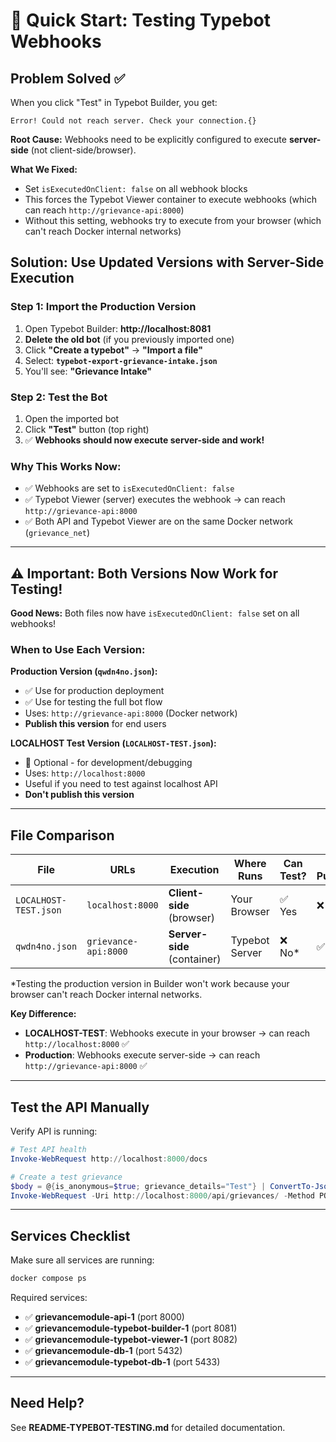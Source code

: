 # 🚀 Quick Start: Testing Typebot Webhooks

## Problem Solved ✅
When you click "Test" in Typebot Builder, you get:
```
Error! Could not reach server. Check your connection.{}
```

**Root Cause:** Webhooks need to be explicitly configured to execute **server-side** (not client-side/browser).

**What We Fixed:**
- Set `isExecutedOnClient: false` on all webhook blocks
- This forces the Typebot Viewer container to execute webhooks (which can reach `http://grievance-api:8000`)
- Without this setting, webhooks try to execute from your browser (which can't reach Docker internal networks)

## Solution: Use Updated Versions with Server-Side Execution

### Step 1: Import the Production Version
1. Open Typebot Builder: **http://localhost:8081**
2. **Delete the old bot** (if you previously imported one)
3. Click **"Create a typebot"** → **"Import a file"**
4. Select: **`typebot-export-grievance-intake.json`**
5. You'll see: **"Grievance Intake"**

### Step 2: Test the Bot
1. Open the imported bot
2. Click **"Test"** button (top right)
3. ✅ **Webhooks should now execute server-side and work!**

### Why This Works Now:
- ✅ Webhooks are set to `isExecutedOnClient: false`
- ✅ Typebot Viewer (server) executes the webhook → can reach `http://grievance-api:8000`
- ✅ Both API and Typebot Viewer are on the same Docker network (`grievance_net`)

---

## ⚠️ Important: Both Versions Now Work for Testing!

**Good News:** Both files now have `isExecutedOnClient: false` set on all webhooks!

### When to Use Each Version:

**Production Version (`qwdn4no.json`):**
- ✅ Use for production deployment
- ✅ Use for testing the full bot flow
- Uses: `http://grievance-api:8000` (Docker network)
- **Publish this version** for end users

**LOCALHOST Test Version (`LOCALHOST-TEST.json`):**
- 🧪 Optional - for development/debugging
- Uses: `http://localhost:8000`
- Useful if you need to test against localhost API
- **Don't publish this version**

---

## File Comparison

| File | URLs | Execution | Where Runs | Can Test? | Can Publish? |
|------|------|-----------|------------|-----------|--------------|
| `LOCALHOST-TEST.json` | `localhost:8000` | **Client-side** (browser) | Your Browser | ✅ Yes | ❌ No |
| `qwdn4no.json` | `grievance-api:8000` | **Server-side** (container) | Typebot Server | ❌ No* | ✅ Yes |

*Testing the production version in Builder won't work because your browser can't reach Docker internal networks.

**Key Difference:**
- **LOCALHOST-TEST**: Webhooks execute in your browser → can reach `http://localhost:8000` ✅
- **Production**: Webhooks execute server-side → can reach `http://grievance-api:8000` ✅

---

## Test the API Manually

Verify API is running:
```powershell
# Test API health
Invoke-WebRequest http://localhost:8000/docs

# Create a test grievance
$body = @{is_anonymous=$true; grievance_details="Test"} | ConvertTo-Json
Invoke-WebRequest -Uri http://localhost:8000/api/grievances/ -Method POST -Body $body -ContentType "application/json"
```

---

## Services Checklist

Make sure all services are running:
```bash
docker compose ps
```

Required services:
- ✅ **grievancemodule-api-1** (port 8000)
- ✅ **grievancemodule-typebot-builder-1** (port 8081)
- ✅ **grievancemodule-typebot-viewer-1** (port 8082)
- ✅ **grievancemodule-db-1** (port 5432)
- ✅ **grievancemodule-typebot-db-1** (port 5433)

---

## Need Help?

See **README-TYPEBOT-TESTING.md** for detailed documentation.
